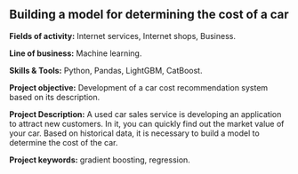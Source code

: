 ## Building a model for determining the cost of a car

**Fields of activity:** Internet services, Internet shops, Business.

**Line of business:** Machine learning.

**Skills & Tools:** Python, Pandas, LightGBM, CatBoost.

**Project objective:** Development of a car cost recommendation system based on its description.

**Project Description:** A used car sales service is developing an application to attract new customers. In it, you can quickly find out the market value of your car. Based on historical data, it is necessary to build a model to determine the cost of the car.

**Project keywords:** gradient boosting, regression.